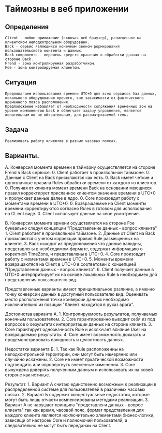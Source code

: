 # Таймозны в веб приложении

## Определения
    Client - любое приложение (включая веб браузер), размещенное на клиентском неподкотрольном оборудовани.
    Back - сервис являющийся конечным звеном формирования пользовательского контента и данных.
    Back components - перечень средств хранения и обработки данных на стороне Back.
    Frend - зона контролируемая разработчиком.
    Foe - зона контролируемая клиентом.

## Ситуация

    Предполагаем использования времени UTC+0 для всех сервисов баз данных, локального оборудования прочего, вне зависимости от фактического временного пояса расположения.
    Предположение избавляет от необходимости сопряжения временных зон на уровне компонентов back и облегчает задачу управления, является желательным но не обязательным, для рассматриваемой темы.

## Задача
    Реализовать работу клиентов в разных часовых поясах.

## Варианты.
A. Конверсия момента времени в таймзону осуществляется на стороне Frend в Back сервисе.
0. Client работает в произвольной таймзоне. 
0. Данные с Client на Back присылаются как есть. 
0. Back имеет четкие и однозначные правила Rules обработки времени от каждого из клиентов. 
0. Получая от клиента момент времени Back на основании меющихся правил корректирует присланное клиентом значение времени в UTC+0 и пропускает данные далее в ядро.
0. Core произовдит работу с моментами времени в UTC+0.
0. Возвращаемые на Client моменты времени корректируются согласно Rules в готовом для исползования на CLient виде.
0. Client использует данные на свое усмотрение.

B. Конверсия момента врмени осущствляется на стороне Foe буквально следуя концепции "Представление данных - вопрос клиента"
    1. Client работает в произвольной таймзоне. 
    2. Данные от Сlient на Back присылаются с учетом коррекции правил Rule размещенных на клиенте.
    3. Back исходит из предположения что данные валидны, представлены в необходимом формате, содержат информацию о коректной TimeZone, и представлены в UTC+0.
    4. Core произовдит работу с моментами времени в UTC+0.
    5. Моменты времени возвращаютяся на Client в UTC+0 в соответсвии с концепцией "Представление данных - вопрос клиента".
    6. Client получает данные в UTC+0 интерпритирует их на основе локальных Rule в необходимео для представления пользователю вид.

Представленные варианты имеют принципиальное различие, а именно точку конверсии данных в доступный пользователю вид.
Оценивать место расположения точки конверсии данных необходимо исключительно из позиции "Клиент находится в руказ врага". 

Достоинства варианта А.
    1. Контролируемость результатов, получаемых конечным пользователем.
    2. Core гарантированно выводит себя из под вопросов о оезультатах интерпритации данных на стороне клиента.
    3. Core гарантирует однозначность Rule и исключает влияние User на возвращаемые результаты.
    4. Core имеет возможность доказать и продемонстрировать валидность и целостность данных.   

Недостатки варианта Б.
    1. Так как Rule расположениы на неподконтрольной территории, они могут быть намерянно или случайно искажены.
    2. Core не имеет пркатической возможности подтвердить или опровергнуть внесенные изменения.
    3. Соre вынуждена доверять полученным данным и использовать их на совей стороне как истиные.
    
Результат.
    1. Вариант A cчитаю единственно возможным к реализации в распределенной системе для пользователей в различных часовых поясах.
    2. Вариант Б содержит концептуальные недостатки, которые могут быть лишь отчасти компенсированы методами реализации.
    3. Вариант А не нарушает принципа "представлени данных - вопрос клиента" так как время, часовой пояс, формат представления для каждого клиента являются исключительно элементами бизнес-логики, зависящи от настроек Core и полномочий пользователй, а следовательно не могут быть переданаы на Client.
